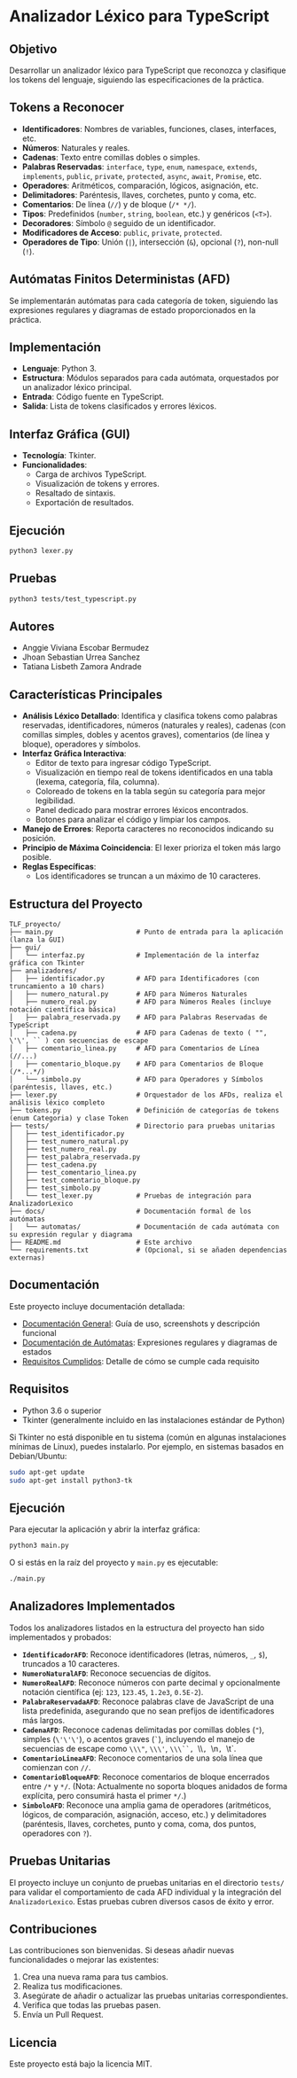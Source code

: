 # Analizador Léxico para TypeScript

## Objetivo
Desarrollar un analizador léxico para TypeScript que reconozca y clasifique los tokens del lenguaje, siguiendo las especificaciones de la práctica.

## Tokens a Reconocer
- **Identificadores**: Nombres de variables, funciones, clases, interfaces, etc.
- **Números**: Naturales y reales.
- **Cadenas**: Texto entre comillas dobles o simples.
- **Palabras Reservadas**: `interface`, `type`, `enum`, `namespace`, `extends`, `implements`, `public`, `private`, `protected`, `async`, `await`, `Promise`, etc.
- **Operadores**: Aritméticos, comparación, lógicos, asignación, etc.
- **Delimitadores**: Paréntesis, llaves, corchetes, punto y coma, etc.
- **Comentarios**: De línea (`//`) y de bloque (`/* */`).
- **Tipos**: Predefinidos (`number`, `string`, `boolean`, etc.) y genéricos (`<T>`).
- **Decoradores**: Símbolo `@` seguido de un identificador.
- **Modificadores de Acceso**: `public`, `private`, `protected`.
- **Operadores de Tipo**: Unión (`|`), intersección (`&`), opcional (`?`), non-null (`!`).

## Autómatas Finitos Deterministas (AFD)
Se implementarán autómatas para cada categoría de token, siguiendo las expresiones regulares y diagramas de estado proporcionados en la práctica.

## Implementación
- **Lenguaje**: Python 3.
- **Estructura**: Módulos separados para cada autómata, orquestados por un analizador léxico principal.
- **Entrada**: Código fuente en TypeScript.
- **Salida**: Lista de tokens clasificados y errores léxicos.

## Interfaz Gráfica (GUI)
- **Tecnología**: Tkinter.
- **Funcionalidades**:
  - Carga de archivos TypeScript.
  - Visualización de tokens y errores.
  - Resaltado de sintaxis.
  - Exportación de resultados.

## Ejecución
```bash
python3 lexer.py
```

## Pruebas
```bash
python3 tests/test_typescript.py
```

## Autores
- Anggie Viviana Escobar Bermudez
- Jhoan Sebastian Urrea Sanchez
- Tatiana Lisbeth Zamora Andrade

## Características Principales

-   **Análisis Léxico Detallado**: Identifica y clasifica tokens como palabras reservadas, identificadores, números (naturales y reales), cadenas (con comillas simples, dobles y acentos graves), comentarios (de línea y bloque), operadores y símbolos.
-   **Interfaz Gráfica Interactiva**:
    -   Editor de texto para ingresar código TypeScript.
    -   Visualización en tiempo real de tokens identificados en una tabla (lexema, categoría, fila, columna).
    -   Coloreado de tokens en la tabla según su categoría para mejor legibilidad.
    -   Panel dedicado para mostrar errores léxicos encontrados.
    -   Botones para analizar el código y limpiar los campos.
-   **Manejo de Errores**: Reporta caracteres no reconocidos indicando su posición.
-   **Principio de Máxima Coincidencia**: El lexer prioriza el token más largo posible.
-   **Reglas Específicas**:
    -   Los identificadores se truncan a un máximo de 10 caracteres.

## Estructura del Proyecto

```
TLF_proyecto/
├── main.py                     # Punto de entrada para la aplicación (lanza la GUI)
├── gui/
│   └── interfaz.py             # Implementación de la interfaz gráfica con Tkinter
├── analizadores/
│   ├── identificador.py        # AFD para Identificadores (con truncamiento a 10 chars)
│   ├── numero_natural.py       # AFD para Números Naturales
│   ├── numero_real.py          # AFD para Números Reales (incluye notación científica básica)
│   ├── palabra_reservada.py    # AFD para Palabras Reservadas de TypeScript
│   ├── cadena.py               # AFD para Cadenas de texto ( "", \'\', `` ) con secuencias de escape
│   ├── comentario_linea.py     # AFD para Comentarios de Línea (//...)
│   ├── comentario_bloque.py    # AFD para Comentarios de Bloque (/*...*/)
│   └── simbolo.py              # AFD para Operadores y Símbolos (paréntesis, llaves, etc.)
├── lexer.py                    # Orquestador de los AFDs, realiza el análisis léxico completo
├── tokens.py                   # Definición de categorías de tokens (enum Categoria) y clase Token
├── tests/                      # Directorio para pruebas unitarias
│   ├── test_identificador.py
│   ├── test_numero_natural.py
│   ├── test_numero_real.py
│   ├── test_palabra_reservada.py
│   ├── test_cadena.py
│   ├── test_comentario_linea.py
│   ├── test_comentario_bloque.py
│   ├── test_simbolo.py
│   └── test_lexer.py           # Pruebas de integración para AnalizadorLexico
├── docs/                       # Documentación formal de los autómatas
│   └── automatas/              # Documentación de cada autómata con su expresión regular y diagrama
├── README.md                   # Este archivo
└── requirements.txt            # (Opcional, si se añaden dependencias externas)
```

## Documentación

Este proyecto incluye documentación detallada:

- [Documentación General](docs/README.md): Guía de uso, screenshots y descripción funcional
- [Documentación de Autómatas](docs/automatas/README.md): Expresiones regulares y diagramas de estados
- [Requisitos Cumplidos](docs/requisitos_cumplidos.md): Detalle de cómo se cumple cada requisito

## Requisitos

-   Python 3.6 o superior
-   Tkinter (generalmente incluido en las instalaciones estándar de Python)

Si Tkinter no está disponible en tu sistema (común en algunas instalaciones mínimas de Linux), puedes instalarlo. Por ejemplo, en sistemas basados en Debian/Ubuntu:

```bash
sudo apt-get update
sudo apt-get install python3-tk
```

## Ejecución

Para ejecutar la aplicación y abrir la interfaz gráfica:

```bash
python3 main.py
```
O si estás en la raíz del proyecto y `main.py` es ejecutable:
```bash
./main.py
```

## Analizadores Implementados

Todos los analizadores listados en la estructura del proyecto han sido implementados y probados:

-   **`IdentificadorAFD`**: Reconoce identificadores (letras, números, `_`, `$`), truncados a 10 caracteres.
-   **`NumeroNaturalAFD`**: Reconoce secuencias de dígitos.
-   **`NumeroRealAFD`**: Reconoce números con parte decimal y opcionalmente notación científica (ej: `123`, `123.45`, `1.2e3`, `0.5E-2`).
-   **`PalabraReservadaAFD`**: Reconoce palabras clave de JavaScript de una lista predefinida, asegurando que no sean prefijos de identificadores más largos.
-   **`CadenaAFD`**: Reconoce cadenas delimitadas por comillas dobles (`"`), simples (`\'\'\'`), o acentos graves (`` ` ``), incluyendo el manejo de secuencias de escape como `\\\"`, `\\\'`, `\\\``, `\\\\`, `\\n`, `\\t`.
-   **`ComentarioLineaAFD`**: Reconoce comentarios de una sola línea que comienzan con `//`.
-   **`ComentarioBloqueAFD`**: Reconoce comentarios de bloque encerrados entre `/*` y `*/`. (Nota: Actualmente no soporta bloques anidados de forma explícita, pero consumirá hasta el primer `*/`.)
-   **`SimboloAFD`**: Reconoce una amplia gama de operadores (aritméticos, lógicos, de comparación, asignación, acceso, etc.) y delimitadores (paréntesis, llaves, corchetes, punto y coma, coma, dos puntos, operadores con `?`).

## Pruebas Unitarias

El proyecto incluye un conjunto de pruebas unitarias en el directorio `tests/` para validar el comportamiento de cada AFD individual y la integración del `AnalizadorLexico`. Estas pruebas cubren diversos casos de éxito y error.

## Contribuciones

Las contribuciones son bienvenidas. Si deseas añadir nuevas funcionalidades o mejorar las existentes:

1.  Crea una nueva rama para tus cambios.
2.  Realiza tus modificaciones.
3.  Asegúrate de añadir o actualizar las pruebas unitarias correspondientes.
4.  Verifica que todas las pruebas pasen.
5.  Envía un Pull Request.

## Licencia

Este proyecto está bajo la licencia MIT. 
